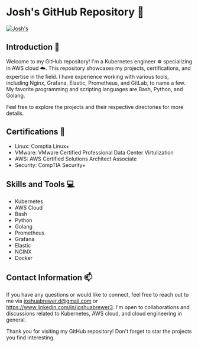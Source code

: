 # Josh's GitHub Repository :wave:

[![Josh's](https://github-readme-stats.vercel.app/api?username=jbrewer3)](https://github.com/anuraghazra/github-readme-stats)



## Introduction :star2:
Welcome to my GitHub repository! I'm a Kubernetes engineer :wheel_of_dharma: specializing in AWS cloud :cloud:. This repository showcases my projects, certifications, and expertise in the field. I have experience working with various tools, including Nginx, Grafana, Elastic, Prometheus, and GitLab, to name a few. My favorite programming and scripting languages are Bash, Python, and Golang.

Feel free to explore the projects and their respective directories for more details.

## Certifications :scroll:
- Linux: Comptia Linux+
- VMware: VMware Certified Professional Data Center Virtulization
- AWS: AWS Certified Solutions Architect Associate
- Security: CompTIA Security+

## Skills and Tools :computer:
- Kubernetes 
- AWS Cloud
- Bash
- Python
- Golang
- Prometheus
- Grafana
- Elastic
- NGINX
- Docker

## Contact Information :mailbox:
If you have any questions or would like to connect, feel free to reach out to me via joshuabrewer.d@gmail.com or https://www.linkedin.com/in/joshuabrewer3. I'm open to collaborations and discussions related to Kubernetes, AWS cloud, and cloud engineering in general.

Thank you for visiting my GitHub repository! Don't forget to star the projects you find interesting.
